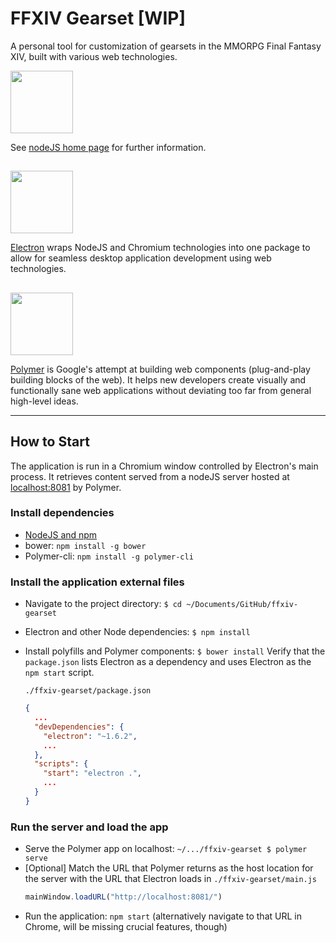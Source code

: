 # FFXIV Gearset [WIP]

A personal tool for customization of gearsets in the MMORPG Final Fantasy XIV, built with various web technologies.

<img src="https://www.shareicon.net/data/128x128/2015/10/06/112725_development_512x512.png" width="100" />

See [nodeJS home page](https://nodejs.org/en/) for further information.

##
###

<img src="https://upload.wikimedia.org/wikipedia/commons/3/3f/Electron_0.36.4_Icon.png" width="100" />

[Electron](https://electron.atom.io/) wraps NodeJS and Chromium technologies into one package to allow for seamless desktop application development using web technologies.

##
###

<img src="http://sebastianmetzger.com/wp-content/uploads/2014/08/p-logo.png" width="100" />

[Polymer](https://www.polymer-project.org/2.0/start/) is Google's attempt at building web components (plug-and-play building blocks of the web). It helps new developers create visually and functionally sane web applications without deviating too far from general high-level ideas.

---

## How to Start

The application is run in a Chromium window controlled by Electron's main process. It retrieves content served from a nodeJS server hosted at [localhost:8081](localhost:8081) by Polymer.

### Install dependencies
- [NodeJS and npm](https://nodejs.org/en/)
- bower: `npm install -g bower`
- Polymer-cli: `npm install -g polymer-cli`

### Install the application external files
- Navigate to the project directory: `$ cd ~/Documents/GitHub/ffxiv-gearset`
- Electron and other Node dependencies: `$ npm install`
- Install polyfills and Polymer components: `$ bower install`
Verify that the `package.json` lists Electron as a dependency and uses Electron as the `npm start` script.

    `./ffxiv-gearset/package.json`
    ```json
    {
      ...
      "devDependencies": {
        "electron": "~1.6.2",
        ...
      },
      "scripts": {
        "start": "electron .",
        ...
      }
    }
    ```
 

### Run the server and load the app
- Serve the Polymer app on localhost: `~/.../ffxiv-gearset $ polymer serve`
- [Optional] Match the URL that Polymer returns as the host location for the server with the URL that Electron loads in `./ffxiv-gearset/main.js`  
    ```javascript
    mainWindow.loadURL("http://localhost:8081/")
    ```
- Run the application: `npm start` (alternatively navigate to that URL in Chrome, will be missing crucial features, though)
